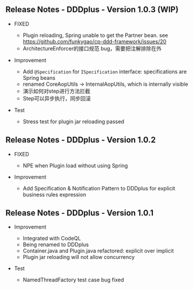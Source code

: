 ## Release Notes - DDDplus - Version 1.0.3 (WIP)

* FIXED
   * Plugin reloading, Spring unable to get the Partner bean. see https://github.com/funkygao/cp-ddd-framework/issues/20
   * ArchitectureEnforcer的接口规范 bug，需要把注解排除在外

* Improvement
   * Add `@Specification` for `ISpecification` interface: specifications are Spring beans
   * renamed CoreAopUtils -> InternalAopUtils, which is internally visible
   * 演示如何对step进行方法拦截
   * Step可以异步执行，同步回滚

* Test
   * Stress test for plugin jar reloading passed

## Release Notes - DDDplus - Version 1.0.2

* FIXED
   * NPE when Plugin load without using Spring

* Improvement
   * Add Specification & Notification Pattern to DDDplus for explicit business rules expression

## Release Notes - DDDplus - Version 1.0.1

* Improvement
   * Integrated with CodeQL
   * Being renamed to DDDplus
   * Container.java and Plugin.java refactored: explicit over implicit
   * Plugin jar reloading will not allow concurrency

* Test
   * NamedThreadFactory test case bug fixed
